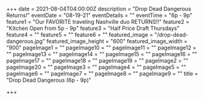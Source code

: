 +++
date = 2021-08-04T04:00:00Z
description = "Drop Dead Dangerous Returns!"
eventDate = "08-19-21"
eventDetails = ""
eventTime = "6p - 9p"
feature1 = "Our FAVORITE traveling Nashville duo RETURNS!!"
feature2 = "Kitchen Open from 5p - 9p"
feature3 = "Half Price Draft Thursdays"
feature4 = ""
feature5 = ""
feature6 = ""
featured_image = "/drop-dead-dangerous.jpg"
featured_image_height = "600"
featured_image_width = "900"
pageImage1 = ""
pageImage10 = ""
pageImage11 = ""
pageImage12 = ""
pageImage13 = ""
pageImage14 = ""
pageImage15 = ""
pageImage16 = ""
pageImage17 = ""
pageImage18 = ""
pageImage19 = ""
pageImage2 = ""
pageImage20 = ""
pageImage3 = ""
pageImage4 = ""
pageImage5 = ""
pageImage6 = ""
pageImage7 = ""
pageImage8 = ""
pageImage9 = ""
title = "Drop Dead Dangerous (6p - 9p)"

+++
